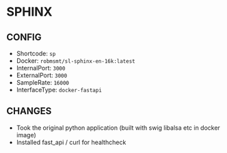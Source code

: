 # SPHINX

## CONFIG
- Shortcode: ` sp `
- Docker: ` robmsmt/sl-sphinx-en-16k:latest `
- InternalPort: ` 3000 `
- ExternalPort: ` 3000 `
- SampleRate: ` 16000 `
- InterfaceType: ` docker-fastapi `

## CHANGES
 - Took the original python application (built with swig libalsa etc in docker image)
 - Installed fast_api / curl for healthcheck
